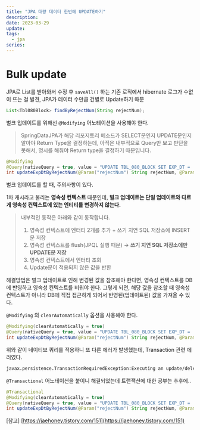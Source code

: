 ```yaml
---
title: "JPA 대량 데이터 한번에 UPDATE하기"
description: 
date: 2023-03-29 
update:
tags:
  - jpa
series: 
---
```

# Bulk update

JPA로 List를 받아와서 수정 후 `saveAll()` 하는 기존 로직에서 hibernate 로그가 수없이 뜨는 걸 발견, JPA가 데이터 수만큼 건별로 Update하기 때문

```java
List<Tbl080Block> findByRejectNum(String rejectNum);
```

벌크 업데이트를 위해선 `@Modifying` 어노테이션을 사용해야 한다.

> SpringDataJPA가 해당 리포지토리 메소드가 SELECT문인지 UPDATE문인지 알아야 Return Type을 결정하는데, 아직은 내부적으로 Query만 보고 판단을 못해서, 명시를 해줘야 Return type을 결정하기 때문입니다.
> 

```java
@Modifying
@Query(nativeQuery = true, value = "UPDATE TBL_080_BLOCK SET EXP_DT = :nowDt WHERE REJECT_NUM = :rejectNum")
int updateExpDtByRejectNum(@Param("rejectNum") String rejectNum, @Param("nowDt")LocalDateTime nowDt);
```

벌크 업데이트를 할 때, 주의사항이 있다.

1차 캐시라고 불리는 **영속성 컨텍스트** 때문인데, **벌크 업데이트는 단일 업데이트와 다르게 영속성 컨텍스트에 있는 엔티티를 변경하지 않는다.**

> 내부적인 동작은 아래와 같이 동작합니다.
> 
> 1. 영속성 컨텍스트에 엔터티 2개를 추가 + 쓰기 지연 SQL 저장소에 INSERT문 저장
> 2. 영속성 컨텍스트를 flush(JPQL 실행 때문) -> **쓰기 지연 SQL 저장소에만 UPDATE문 저장**
> 3. 영속성 컨텍스트에서 엔터티 조회
> 4. Update문이 적용되지 않은 값을 반환

해결방법은 벌크 업데이트로 인해 변경된 값을 참조해야 한다면, 영속성 컨텍스트를 DB에 반영하고 영속성 컨텍스트를 비워야 한다. 그렇게 되면, 해당 값을 참조할 때 영속성 컨텍스트가 아니라 DB에 직접 접근하게 되어서 반영된(업데이트된) 값을 가져올 수 있다.

`@Modifying` 의 `clearAutomatically` 옵션을 사용해야 한다.

```java
@Modifying(clearAutomatically = true)
@Query(nativeQuery = true, value = "UPDATE TBL_080_BLOCK SET EXP_DT = :nowDt WHERE REJECT_NUM = :rejectNum")
int updateExpDtByRejectNum(@Param("rejectNum") String rejectNum, @Param("nowDt")LocalDateTime nowDt);
```

위와 같이 네이티브 쿼리를 적용하니 또 다른 에러가 발생했는데, Transaction 관련 에러였다.

```bash
javax.persistence.TransactionRequiredException:Executing an update/delete query 
```

`@Transactional` 어노테이션을 붙이니 해결되었는데 트랜잭션에 대한 공부는 추후에..

```java
@Transactional
@Modifying(clearAutomatically = true)
@Query(nativeQuery = true, value = "UPDATE TBL_080_BLOCK SET EXP_DT = :nowDt WHERE REJECT_NUM = :rejectNum")
int updateExpDtByRejectNum(@Param("rejectNum") String rejectNum, @Param("nowDt")LocalDateTime nowDt);
```

[참고] [https://jaehoney.tistory.com/151](https://jaehoney.tistory.com/151)